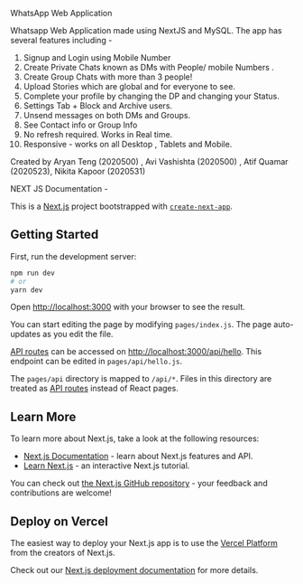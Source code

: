 WhatsApp Web Application

Whatsapp Web Application made using NextJS and MySQL.
The app has several features including -

1. Signup and Login using Mobile Number
2. Create Private Chats known as DMs with People/ mobile Numbers .
3. Create Group Chats with more than 3 people!
4. Upload Stories which are global and for everyone to see.
5. Complete your profile by changing the DP and changing your Status.
6. Settings Tab + Block and Archive users.
7. Unsend messages on both DMs and Groups.
8. See Contact info or Group Info
9. No refresh required. Works in Real time.
10. Responsive - works on all Desktop , Tablets and Mobile.

Created by Aryan Teng (2020500) , Avi Vashishta (2020500) , Atif Quamar (2020523), Nikita Kapoor (2020531)

NEXT JS Documentation -

This is a [Next.js](https://nextjs.org/) project bootstrapped with [`create-next-app`](https://github.com/vercel/next.js/tree/canary/packages/create-next-app).

## Getting Started

First, run the development server:

```bash
npm run dev
# or
yarn dev
```

Open [http://localhost:3000](http://localhost:3000) with your browser to see the result.

You can start editing the page by modifying `pages/index.js`. The page auto-updates as you edit the file.

[API routes](https://nextjs.org/docs/api-routes/introduction) can be accessed on [http://localhost:3000/api/hello](http://localhost:3000/api/hello). This endpoint can be edited in `pages/api/hello.js`.

The `pages/api` directory is mapped to `/api/*`. Files in this directory are treated as [API routes](https://nextjs.org/docs/api-routes/introduction) instead of React pages.

## Learn More

To learn more about Next.js, take a look at the following resources:

- [Next.js Documentation](https://nextjs.org/docs) - learn about Next.js features and API.
- [Learn Next.js](https://nextjs.org/learn) - an interactive Next.js tutorial.

You can check out [the Next.js GitHub repository](https://github.com/vercel/next.js/) - your feedback and contributions are welcome!

## Deploy on Vercel

The easiest way to deploy your Next.js app is to use the [Vercel Platform](https://vercel.com/new?utm_medium=default-template&filter=next.js&utm_source=create-next-app&utm_campaign=create-next-app-readme) from the creators of Next.js.

Check out our [Next.js deployment documentation](https://nextjs.org/docs/deployment) for more details.

